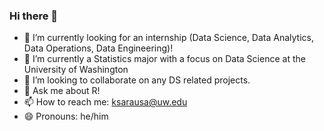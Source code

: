 ### Hi there 👋

- 🔭 I’m currently looking for an internship (Data Science, Data Analytics, Data Operations, Data Engineering)!
- 🌱 I’m currently a Statistics major with a focus on Data Science at the University of Washington
- 👯 I’m looking to collaborate on any DS related projects.
- 💬 Ask me about R!
- 📫 How to reach me: ksarausa@uw.edu
- 😄 Pronouns: he/him

